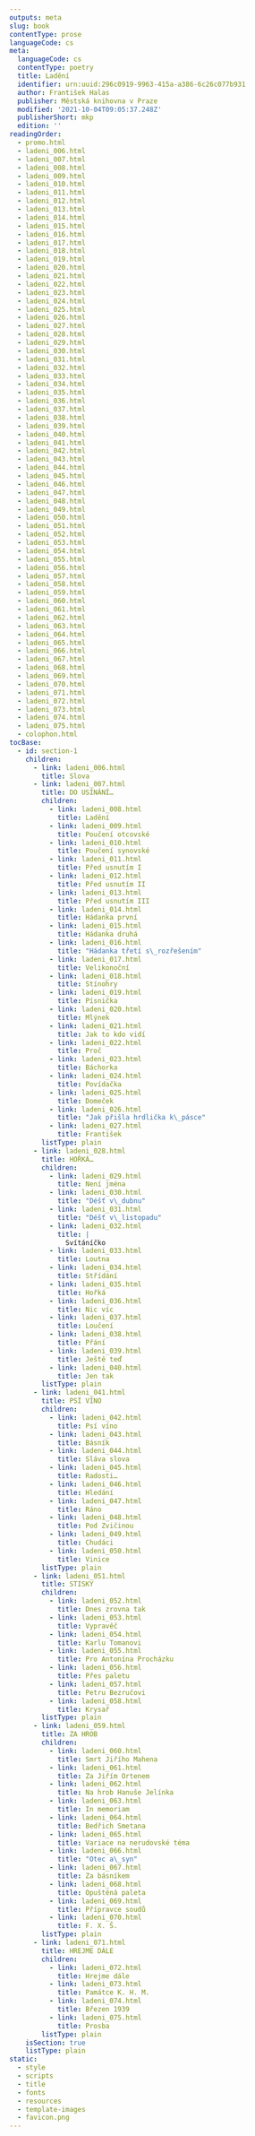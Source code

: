 ```yaml
---
outputs: meta
slug: book
contentType: prose
languageCode: cs
meta:
  languageCode: cs
  contentType: poetry
  title: Ladění
  identifier: urn:uuid:296c0919-9963-415a-a386-6c26c077b931
  author: František Halas
  publisher: Městská knihovna v Praze
  modified: '2021-10-04T09:05:37.248Z'
  publisherShort: mkp
  edition: ''
readingOrder:
  - promo.html
  - ladeni_006.html
  - ladeni_007.html
  - ladeni_008.html
  - ladeni_009.html
  - ladeni_010.html
  - ladeni_011.html
  - ladeni_012.html
  - ladeni_013.html
  - ladeni_014.html
  - ladeni_015.html
  - ladeni_016.html
  - ladeni_017.html
  - ladeni_018.html
  - ladeni_019.html
  - ladeni_020.html
  - ladeni_021.html
  - ladeni_022.html
  - ladeni_023.html
  - ladeni_024.html
  - ladeni_025.html
  - ladeni_026.html
  - ladeni_027.html
  - ladeni_028.html
  - ladeni_029.html
  - ladeni_030.html
  - ladeni_031.html
  - ladeni_032.html
  - ladeni_033.html
  - ladeni_034.html
  - ladeni_035.html
  - ladeni_036.html
  - ladeni_037.html
  - ladeni_038.html
  - ladeni_039.html
  - ladeni_040.html
  - ladeni_041.html
  - ladeni_042.html
  - ladeni_043.html
  - ladeni_044.html
  - ladeni_045.html
  - ladeni_046.html
  - ladeni_047.html
  - ladeni_048.html
  - ladeni_049.html
  - ladeni_050.html
  - ladeni_051.html
  - ladeni_052.html
  - ladeni_053.html
  - ladeni_054.html
  - ladeni_055.html
  - ladeni_056.html
  - ladeni_057.html
  - ladeni_058.html
  - ladeni_059.html
  - ladeni_060.html
  - ladeni_061.html
  - ladeni_062.html
  - ladeni_063.html
  - ladeni_064.html
  - ladeni_065.html
  - ladeni_066.html
  - ladeni_067.html
  - ladeni_068.html
  - ladeni_069.html
  - ladeni_070.html
  - ladeni_071.html
  - ladeni_072.html
  - ladeni_073.html
  - ladeni_074.html
  - ladeni_075.html
  - colophon.html
tocBase:
  - id: section-1
    children:
      - link: ladeni_006.html
        title: Slova
      - link: ladeni_007.html
        title: DO USÍNÁNÍ…
        children:
          - link: ladeni_008.html
            title: Ladění
          - link: ladeni_009.html
            title: Poučení otcovské
          - link: ladeni_010.html
            title: Poučení synovské
          - link: ladeni_011.html
            title: Před usnutím I
          - link: ladeni_012.html
            title: Před usnutím II
          - link: ladeni_013.html
            title: Před usnutím III
          - link: ladeni_014.html
            title: Hádanka první
          - link: ladeni_015.html
            title: Hádanka druhá
          - link: ladeni_016.html
            title: "Hádanka třetí s\_rozřešením"
          - link: ladeni_017.html
            title: Velikonoční
          - link: ladeni_018.html
            title: Stínohry
          - link: ladeni_019.html
            title: Písnička
          - link: ladeni_020.html
            title: Mlýnek
          - link: ladeni_021.html
            title: Jak to kdo vidí
          - link: ladeni_022.html
            title: Proč
          - link: ladeni_023.html
            title: Báchorka
          - link: ladeni_024.html
            title: Povídačka
          - link: ladeni_025.html
            title: Domeček
          - link: ladeni_026.html
            title: "Jak přišla hrdlička k\_pásce"
          - link: ladeni_027.html
            title: František
        listType: plain
      - link: ladeni_028.html
        title: HOŘKÁ…
        children:
          - link: ladeni_029.html
            title: Není jména
          - link: ladeni_030.html
            title: "Déšť v\_dubnu"
          - link: ladeni_031.html
            title: "Déšť v\_listopadu"
          - link: ladeni_032.html
            title: |
              Svítáníčko
          - link: ladeni_033.html
            title: Loutna
          - link: ladeni_034.html
            title: Střídání
          - link: ladeni_035.html
            title: Hořká
          - link: ladeni_036.html
            title: Nic víc
          - link: ladeni_037.html
            title: Loučení
          - link: ladeni_038.html
            title: Přání
          - link: ladeni_039.html
            title: Ještě teď
          - link: ladeni_040.html
            title: Jen tak
        listType: plain
      - link: ladeni_041.html
        title: PSÍ VÍNO
        children:
          - link: ladeni_042.html
            title: Psí víno
          - link: ladeni_043.html
            title: Básník
          - link: ladeni_044.html
            title: Sláva slova
          - link: ladeni_045.html
            title: Radosti…
          - link: ladeni_046.html
            title: Hledání
          - link: ladeni_047.html
            title: Ráno
          - link: ladeni_048.html
            title: Pod Zvičinou
          - link: ladeni_049.html
            title: Chudáci
          - link: ladeni_050.html
            title: Vinice
        listType: plain
      - link: ladeni_051.html
        title: STISKY
        children:
          - link: ladeni_052.html
            title: Dnes zrovna tak
          - link: ladeni_053.html
            title: Vypravěč
          - link: ladeni_054.html
            title: Karlu Tomanovi
          - link: ladeni_055.html
            title: Pro Antonína Procházku
          - link: ladeni_056.html
            title: Přes paletu
          - link: ladeni_057.html
            title: Petru Bezručovi
          - link: ladeni_058.html
            title: Krysař
        listType: plain
      - link: ladeni_059.html
        title: ZA HROB
        children:
          - link: ladeni_060.html
            title: Smrt Jiřího Mahena
          - link: ladeni_061.html
            title: Za Jiřím Ortenem
          - link: ladeni_062.html
            title: Na hrob Hanuše Jelínka
          - link: ladeni_063.html
            title: In memoriam
          - link: ladeni_064.html
            title: Bedřich Smetana
          - link: ladeni_065.html
            title: Variace na nerudovské téma
          - link: ladeni_066.html
            title: "Otec a\_syn"
          - link: ladeni_067.html
            title: Za básníkem
          - link: ladeni_068.html
            title: Opuštěná paleta
          - link: ladeni_069.html
            title: Přípravce soudů
          - link: ladeni_070.html
            title: F. X. Š.
        listType: plain
      - link: ladeni_071.html
        title: HREJME DÁLE
        children:
          - link: ladeni_072.html
            title: Hrejme dále
          - link: ladeni_073.html
            title: Památce K. H. M.
          - link: ladeni_074.html
            title: Březen 1939
          - link: ladeni_075.html
            title: Prosba
        listType: plain
    isSection: true
    listType: plain
static:
  - style
  - scripts
  - title
  - fonts
  - resources
  - template-images
  - favicon.png
---
```

